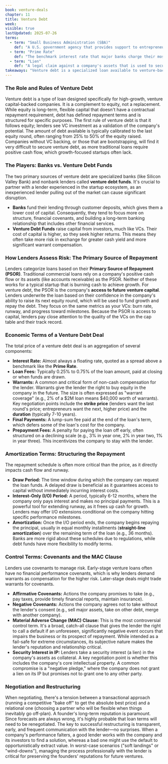 ```yaml
---
book: venture-deals
chapter: 11
title: Venture Debt
week: 
visible: true
lastUpdated: 2025-07-26
terms:
  - term: "Small Business Administration (SBA)"
    def: "A U.S. government agency that provides support to entrepreneurs and small businesses, including helping them access capital through various loan programs and guarantees."
  - term: "Prime Rate"
    def: "The benchmark interest rate that major banks charge their most creditworthy corporate customers. It is often used as the basis for calculating the interest rates on variable-rate loans, such as venture debt."
  - term: "Lien"
    def: "A legal claim against a company's assets that is used to secure a debt. If the company defaults, the lender can seize the assets covered by the lien. A 'perfected lien' is a lien that has been properly filed with the appropriate legal authority, giving the lender priority over other creditors in claiming those assets during a bankruptcy or liquidation."
takeaways: "Venture debt is a specialized loan available to venture-backed companies that complements, but does not replace, equity financing. Understanding the difference between debt (which must be repaid) and equity (ownership) is a critical financial literacy skill applicable to any business, as it shows how to use different capital types strategically to fuel growth while managing dilution and maintaining good relationships with capital providers."
---
```


### The Role and Rules of Venture Debt
Venture debt is a type of loan designed specifically for high-growth, venture capital-backed companies. It is a complement to equity, not a replacement. While equity is long-term, flexible capital that doesn't have a contractual repayment requirement, debt has defined repayment terms and is structured for specific purposes. The first rule of venture debt is that it follows equity; lenders see VC investment as a validation of the company's potential. The amount of debt available is typically calibrated to the last equity round, often ranging from 25% to 50% of the equity raised. Companies without VC backing, or those that are bootstrapping, will find it very difficult to secure venture debt, as more traditional loans require positive cash flow, which growth-focused startups often lack.

### The Players: Banks vs. Venture Debt Funds
The two primary sources of venture debt are specialized banks (like Silicon Valley Bank) and nonbank lenders called **venture debt funds**. It's crucial to partner with a lender experienced in the startup ecosystem, as an inexperienced lender pulling out of the market can cause significant disruption.
* **Banks** fund their lending through customer deposits, which gives them a lower cost of capital. Consequently, they tend to focus more on structure, financial covenants, and building a long-term banking relationship that includes other financial services.
* **Venture Debt Funds** raise capital from investors, much like VCs. Their cost of capital is higher, so they seek higher returns. This means they often take more risk in exchange for greater cash yield and more significant warrant compensation.

### How Lenders Assess Risk: The Primary Source of Repayment
Lenders categorize loans based on their **Primary Source of Repayment (PSOR)**. Traditional commercial loans rely on a company's positive cash flow or its assets (like accounts receivable) as the PSOR. Neither of these works for a typical startup that is burning cash to achieve growth. For venture debt, the PSOR is the company's **access to future venture capital**. Lenders underwrite the loan based on their confidence in the company's ability to raise its next equity round, which will be used to fund growth and repay the debt. They focus on the same metrics as your VCs: burn rate, runway, and progress toward milestones. Because the PSOR is access to capital, lenders pay close attention to the quality of the VCs on the cap table and their track record.

### Economic Terms of a Venture Debt Deal
The total price of a venture debt deal is an aggregation of several components:
* **Interest Rate:** Almost always a floating rate, quoted as a spread above a benchmark like the **Prime Rate**.
* **Loan Fees:** Typically 0.25% to 0.75% of the loan amount, paid at closing or when funds are drawn.
* **Warrants:** A common and critical form of non-cash compensation for the lender. Warrants give the lender the right to buy equity in the company in the future. The size is often expressed as "warrant coverage" (e.g., 2% of a $2M loan means $40,000 worth of warrants). Key negotiation points include the **strike price** (lenders want the last round's price; entrepreneurs want the next, higher price) and the **duration** (typically 7-10 years).
* **Final Payments:** A lump-sum fee paid at the end of the loan's term, which defers some of the loan's cost for the company.
* **Prepayment Fees:** A penalty for paying the loan off early, often structured on a declining scale (e.g., 3% in year one, 2% in year two, 1% in year three). This incentivizes the company to stay with the lender.

### Amortization Terms: Structuring the Repayment
The repayment schedule is often more critical than the price, as it directly impacts cash flow and runway.
* **Draw Period:** The time window during which the company can request the loan funds. A delayed draw is beneficial as it guarantees access to capital without immediately incurring interest costs.
* **Interest-Only (I/O) Period:** A period, typically 6-12 months, where the company only pays interest and makes no principal payments. This is a powerful tool for extending runway, as it frees up cash for growth. Lenders may offer I/O extensions conditional on the company hitting specific performance milestones.
* **Amortization:** Once the I/O period ends, the company begins repaying the principal, usually in equal monthly installments (**straight-line amortization**) over the remaining term of the loan (e.g., 36 months). Banks are more rigid about these schedules due to regulations, while debt funds have more flexibility to modify terms.

### Control Terms: Covenants and the MAC Clause
Lenders use covenants to manage risk. Early-stage venture loans often have no financial performance covenants, which is why lenders demand warrants as compensation for the higher risk. Later-stage deals might trade warrants for covenants.
* **Affirmative Covenants:** Actions the company promises to take (e.g., pay taxes, provide timely financial reports, maintain insurance).
* **Negative Covenants:** Actions the company agrees not to take without the lender's consent (e.g., sell major assets, take on other debt, merge with another company).
* **Material Adverse Change (MAC) Clause:** This is the most controversial control term. It's a broad, catch-all clause that gives the lender the right to call a default if an unforeseen, significantly negative event occurs that impairs the business or its prospect of repayment. While intended as a fail-safe for extreme circumstances, its subjective nature makes the lender's reputation and relationship critical.
* **Security Interest in IP:** Lenders take a security interest (a lien) in the company's assets as collateral. A key negotiation point is whether this includes the company's core intellectual property. A common compromise is a "negative pledge," where the company does not grant a lien on its IP but promises not to grant one to any other party.

### Negotiation and Restructuring
When negotiating, there's a tension between a transactional approach (running a competitive "bake off" to get the absolute best price) and a relational one (choosing a partner who will be flexible when things inevitably go off-plan). A founder's long-term reputation is paramount. Since forecasts are always wrong, it's highly probable that loan terms will need to be renegotiated. The key to successful restructuring is transparent, early, and frequent communication with the lender—no surprises. When a company's performance falters, a good lender works with the company and its investors to find a solution, whereas a bad one might use the default to opportunistically extract value. In worst-case scenarios ("soft landings" or "wind-downs"), managing the process professionally with the lender is critical for preserving the founders' reputations for future ventures.